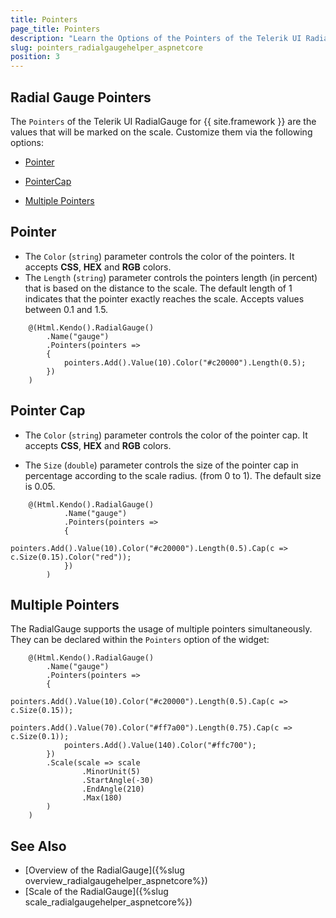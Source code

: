 ```yaml
---
title: Pointers
page_title: Pointers
description: "Learn the Options of the Pointers of the Telerik UI RadialGauge component for {{ site.framework }}."
slug: pointers_radialgaugehelper_aspnetcore
position: 3
---
```


## Radial Gauge Pointers

The `Pointers` of the Telerik UI RadialGauge for {{ site.framework }} are the values that will be marked on the scale. Customize them via the following options:

* [Pointer](#pointer)

* [PointerCap](#pointer-cap)

* [Multiple Pointers](#multiple-pointers)

## Pointer

* The `Color` (`string`) parameter controls the color of the pointers. It accepts **CSS**, **HEX** and **RGB** colors.
* The `Length` (`string`) parameter controls the pointers length (in percent) that is based on the distance to the scale. The default length of 1 indicates that the pointer exactly reaches the scale. Accepts values between 0.1 and 1.5.

```HtmlHelper
    @(Html.Kendo().RadialGauge()
        .Name("gauge")
        .Pointers(pointers =>
        {
            pointers.Add().Value(10).Color("#c20000").Length(0.5);
        })
    )
```

## Pointer Cap

* The `Color` (`string`) parameter controls the color of the pointer cap. It accepts **CSS**, **HEX** and **RGB** colors.

* The `Size` (`double`) parameter controls the size of the pointer cap in percentage according to the scale radius. (from 0 to 1). The default size is 0.05.

```HtmlHelper
    @(Html.Kendo().RadialGauge()
            .Name("gauge")
            .Pointers(pointers =>
            {
                pointers.Add().Value(10).Color("#c20000").Length(0.5).Cap(c => c.Size(0.15).Color("red"));
            })
        )   
```

## Multiple Pointers

The RadialGauge supports the usage of multiple pointers simultaneously. They can be declared within the `Pointers` option of the widget:

```HtmlHelper
    @(Html.Kendo().RadialGauge()
        .Name("gauge")
        .Pointers(pointers =>
        {
            pointers.Add().Value(10).Color("#c20000").Length(0.5).Cap(c => c.Size(0.15));
            pointers.Add().Value(70).Color("#ff7a00").Length(0.75).Cap(c => c.Size(0.1));
            pointers.Add().Value(140).Color("#ffc700");
        })
        .Scale(scale => scale
                .MinorUnit(5)
                .StartAngle(-30)
                .EndAngle(210)
                .Max(180)
        )
    )
```

## See Also

* [Overview of the RadialGauge]({%slug overview_radialgaugehelper_aspnetcore%})
* [Scale of the RadialGauge]({%slug scale_radialgaugehelper_aspnetcore%})